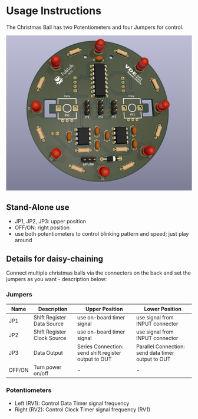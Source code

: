 # Usage Instructions
The Christmas Ball has two Potentiometers and four Jumpers for control.

![](/documentation/images/front_small_low_res.png)

## Stand-Alone use
- JP1, JP2, JP3: upper position
- OFF/ON: right position
- use both potentiometers to control blinking pattern and speed; just play around

## Details for daisy-chaining
Connect multiple christmas balls via the connectors on the back and set the jumpers as you want - description below:
### Jumpers
| Name   | Description                 | Upper Position                  | Lower Position                 |
| ------ | --------------------------- | ---------------------------------------------------- | -------------------------------------------------- |
| JP1    | Shift Register Data Source  | use on-board timer signal                            | use signal from INPUT connector                    |
| JP2    | Shift Register Clock Source | use on-board timer signal                            | use signal from INPUT connector                    |
| JP3    | Data Output                 | Series Connection: send shift register output to OUT | Parallel Connection: send data timer output to OUT |
| OFF/ON | Turn power on/off           | -                                                    | -                                                  |

### Potentiometers

- Left (RV1): Control Data Timer signal frequency
- Right (RV2): Control Clock Timer signal frequency (RV1)
